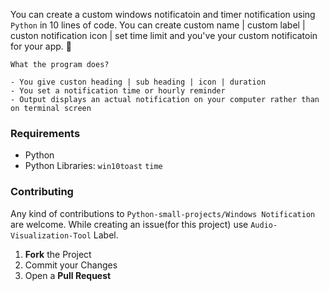You can create a custom windows notificatoin and timer notification using `Python` in 10 lines of code. You can create custom name | custom label | custon notification icon | set time limit and you've your custom notificatoin for your app. 🎉

```
What the program does?

- You give custon heading | sub heading | icon | duration
- You set a notification time or hourly reminder
- Output displays an actual notification on your computer rather than on terminal screen
```

### Requirements

- Python
- Python Libraries: `win10toast` `time`

### Contributing

Any kind of contributions to `Python-small-projects/Windows Notification` are welcome. While creating an issue(for this project) use `Audio-Visualization-Tool` Label.

1. **Fork** the Project
2. Commit your Changes
3. Open a **Pull Request**
